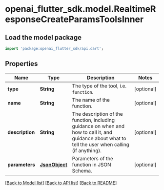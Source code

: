# openai_flutter_sdk.model.RealtimeResponseCreateParamsToolsInner

## Load the model package
```dart
import 'package:openai_flutter_sdk/api.dart';
```

## Properties
Name | Type | Description | Notes
------------ | ------------- | ------------- | -------------
**type** | **String** | The type of the tool, i.e. `function`. | [optional] 
**name** | **String** | The name of the function. | [optional] 
**description** | **String** | The description of the function, including guidance on when and how  to call it, and guidance about what to tell the user when calling  (if anything).  | [optional] 
**parameters** | [**JsonObject**](.md) | Parameters of the function in JSON Schema. | [optional] 

[[Back to Model list]](../README.md#documentation-for-models) [[Back to API list]](../README.md#documentation-for-api-endpoints) [[Back to README]](../README.md)


